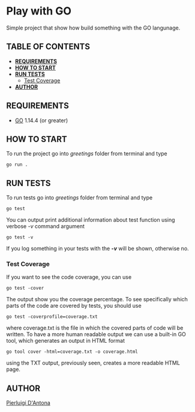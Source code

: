 # Play with GO

Simple project that show how build something with the GO langunage.

## TABLE OF CONTENTS

* **[REQUIREMENTS](#requirements)**
* **[HOW TO START](#how_to_start)**
* **[RUN TESTS](#tests)**
  * [Test Coverage](#tests_coverage)
* **[AUTHOR](#author)**

## REQUIREMENTS <a name="requirements"></a>

- [GO](https://golang.org/) 1.14.4 (or greater)

## HOW TO START <a name="how_to_start"></a>

To run the project go into *greetings* folder from terminal and type

    go run .

## RUN TESTS <a name="tests"></a>

To run tests go into *greetings* folder from terminal and type

    go test

You can output print additional information about test function using verbose *-v* command argument

    go test -v

If you log something in your tests with the ***-v*** will be shown, otherwise no.

### Test Coverage <a name="tests_coverage"></a>

If you want to see the code coverage, you can use

    go test -cover

The output show you the coverage percentage. To see specifically which parts of the code are covered by tests, you should use

    go test -coverprofile=coverage.txt

where coverage.txt is the file in which the covered parts of code will be written.
To have a more human readable output we can use a built-in GO tool, which generates an output in HTML format

    go tool cover -html=coverage.txt -o coverage.html

using the TXT output, previously seen, creates a more readable HTML page.

## AUTHOR <a name="author"></a>
[Pierluigi D'Antona](https://www.pierluigidantona.it)
